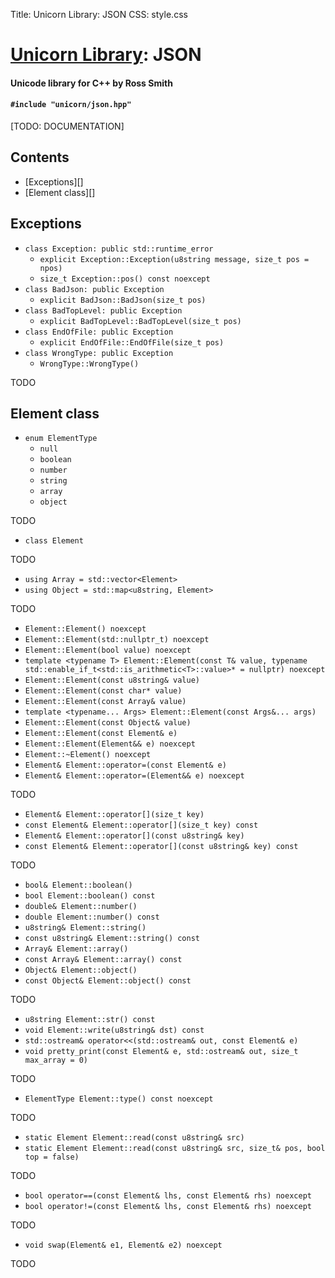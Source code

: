 Title: Unicorn Library: JSON
CSS: style.css

# [Unicorn Library](index.html): JSON #

#### Unicode library for C++ by Ross Smith ####

#### `#include "unicorn/json.hpp"` ####

<p class="alert">[TODO: DOCUMENTATION]</p>

## Contents ##

* [Exceptions][]
* [Element class][]

## Exceptions ##

* `class Exception: public std::runtime_error`
    * `explicit Exception::Exception(u8string message, size_t pos = npos)`
    * `size_t Exception::pos() const noexcept`
* `class BadJson: public Exception`
    * `explicit BadJson::BadJson(size_t pos)`
* `class BadTopLevel: public Exception`
    * `explicit BadTopLevel::BadTopLevel(size_t pos)`
* `class EndOfFile: public Exception`
    * `explicit EndOfFile::EndOfFile(size_t pos)`
* `class WrongType: public Exception`
    * `WrongType::WrongType()`

TODO

## Element class ##

* `enum ElementType`
    * `null`
    * `boolean`
    * `number`
    * `string`
    * `array`
    * `object`

TODO

* `class Element`

TODO

* `using Array = std::vector<Element>`
* `using Object = std::map<u8string, Element>`

TODO

* `Element::Element() noexcept`
* `Element::Element(std::nullptr_t) noexcept`
* `Element::Element(bool value) noexcept`
* `template <typename T> Element::Element(const T& value, typename std::enable_if_t<std::is_arithmetic<T>::value>* = nullptr) noexcept`
* `Element::Element(const u8string& value)`
* `Element::Element(const char* value)`
* `Element::Element(const Array& value)`
* `template <typename... Args> Element::Element(const Args&... args)`
* `Element::Element(const Object& value)`
* `Element::Element(const Element& e)`
* `Element::Element(Element&& e) noexcept`
* `Element::~Element() noexcept`
* `Element& Element::operator=(const Element& e)`
* `Element& Element::operator=(Element&& e) noexcept`

TODO

* `Element& Element::operator[](size_t key)`
* `const Element& Element::operator[](size_t key) const`
* `Element& Element::operator[](const u8string& key)`
* `const Element& Element::operator[](const u8string& key) const`

TODO

* `bool& Element::boolean()`
* `bool Element::boolean() const`
* `double& Element::number()`
* `double Element::number() const`
* `u8string& Element::string()`
* `const u8string& Element::string() const`
* `Array& Element::array()`
* `const Array& Element::array() const`
* `Object& Element::object()`
* `const Object& Element::object() const`

TODO

* `u8string Element::str() const`
* `void Element::write(u8string& dst) const`
* `std::ostream& operator<<(std::ostream& out, const Element& e)`
* `void pretty_print(const Element& e, std::ostream& out, size_t max_array = 0)`

TODO

* `ElementType Element::type() const noexcept`

TODO

* `static Element Element::read(const u8string& src)`
* `static Element Element::read(const u8string& src, size_t& pos, bool top = false)`

TODO

* `bool operator==(const Element& lhs, const Element& rhs) noexcept`
* `bool operator!=(const Element& lhs, const Element& rhs) noexcept`

TODO

* `void swap(Element& e1, Element& e2) noexcept`

TODO
